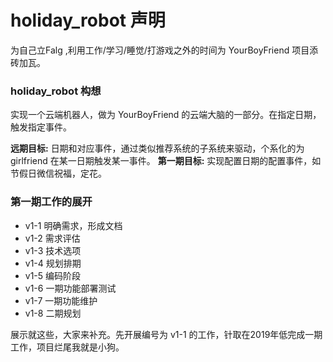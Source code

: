# holiday_robot 声明
为自己立Falg ,利用工作/学习/睡觉/打游戏之外的时间为 YourBoyFriend 项目添砖加瓦。

### holiday_robot 构想
实现一个云端机器人，做为 YourBoyFriend 的云端大脑的一部分。在指定日期，触发指定事件。

**远期目标:** 日期和对应事件，通过类似推荐系统的子系统来驱动，个系化的为 girlfriend 在某一日期触发某一事件。
**第一期目标:**  实现配置日期的配置事件，如节假日微信祝福，定花。

### 第一期工作的展开
* v1-1 明确需求，形成文档
* v1-2 需求评估
* v1-3 技术选项
* v1-4 规划排期
* v1-5 编码阶段
* v1-6 一期功能部署测试
* v1-7 一期功能维护
* v1-8 二期规划

展示就这些，大家来补充。先开展编号为 v1-1 的工作，针取在2019年低完成一期工作，项目烂尾我就是小狗。

